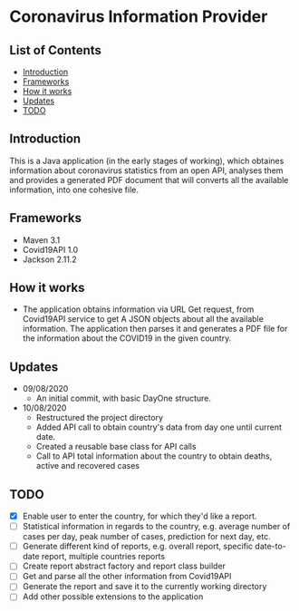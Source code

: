 # Coronavirus Information Provider

## List of Contents

- [ Introduction ](#introduction)
- [ Frameworks ](#frameworks)
- [ How it works ](#works)
- [ Updates ](#updates)
- [ TODO ](#todo)

<a name="introduction"></a>
## Introduction

This is a Java application (in the early stages of working), which obtaines information about coronavirus statistics from an open API, analyses them and provides a generated PDF document that will converts all the available information, into one cohesive file.

<a name="frameworks"></a>
## Frameworks 

- Maven 3.1
- Covid19API 1.0 
- Jackson 2.11.2

<a name="works"></a>
## How it works

- The application obtains information via URL Get request, from Covid19API service to get A JSON objects about all the available information. The application then parses it and generates a PDF file for the information about the COVID19 in the given country.

<a name="updates"></a>
## Updates

* 09/08/2020
    * An initial commit, with basic DayOne structure.
* 10/08/2020
    * Restructured the project directory
    * Added API call to obtain country's data from day one until current date.
    * Created a reusable base class for API calls
    * Call to API total information about the country to obtain deaths, active and recovered cases

<a name="todo"></a>
## TODO

- [X] Enable user to enter the country, for which they'd like a report.
- [ ] Statistical information in regards to the country, e.g. average number of cases per day, peak number of cases, prediction for next day, etc.
- [ ] Generate different kind of reports, e.g. overall report, specific date-to-date report, multiple countries reports
- [ ] Create report abstract factory and report class builder
- [ ] Get and parse all the other information from Covid19API
- [ ] Generate the report and save it to the currently working directory
- [ ] Add other possible extensions to the application 